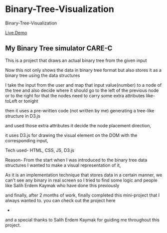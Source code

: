 # Binary-Tree-Visualization
Binary-Tree-Visualization

[Live Demo](https://saliherdemk.github.io/Binary-Tree-Visualization/)

## My Binary Tree simulator            CARE-C

This is a project that draws an actual binary tree from the given input 

Now this not only shows the data in binary tree format but also stores it as a binary tree using the data structures

I take the input from the user and map that input value(number) to a node of the tree and also decide where it should go to the left of the previous node or  to the right for that the nodes need to carry some extra attributes like- toLeft or tonight

then it uses a pre-written code  (not written  by me) generating a tree-like structure in D3.js

and used those extra attributes it decide the node placement direction, 

it uses D3.js for drawing the visual element on the DOM with the corresponding input,  

Tech used- 
HTML,
CSS,
JS, D3.js

Reason-
From the start when I was introduced to the binary tree data structures I wanted to make a visual representation of it,

As it is an implementation technique that stores data in a certain manner, we can't see any binary in real screen
so I tried to find some logic and people like Salih Erdem Kaymak who have done this previously 

and finally, after 2 months of work, finally completed this mini-project that I always wanted to.
you can check out the project here

-
and a special thanks to Salih Erdem Kaymak for guiding me throughout this project.
